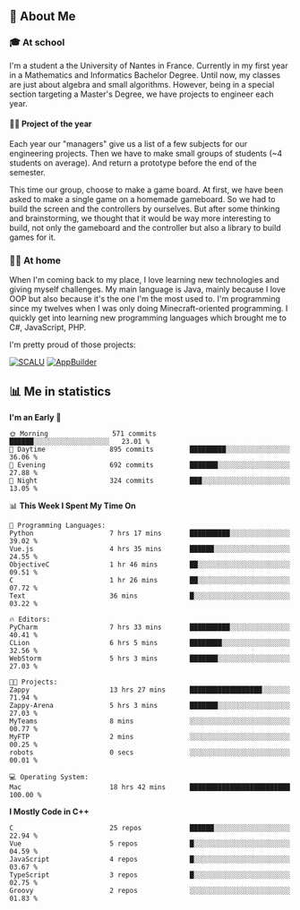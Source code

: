 ## 👀 About Me

### 🎓 At school

I'm a student a the University of Nantes in France. Currently in my first year in a Mathematics and Informatics Bachelor Degree. Until now, my classes are just about algebra and small algorithms. However, being in a special section targeting a Master's Degree, we have projects to engineer each year. 

#### 🔧🔬 Project of the year

Each year our "managers" give us a list of a few subjects for our engineering projects. Then we have to make small groups of students (~4 students on average). And return a prototype before the end of the semester.

This time our group, choose to make a game board. At first, we have been asked to make a single game on a homemade gameboard. So we had to build the screen and the controllers by ourselves. 
But after some thinking and brainstorming, we thought that it would be way more interesting to build, not only the gameboard and the controller but also a library to build games for it.

### 👨‍💻 At home

When I'm coming back to my place, I love learning new technologies and giving myself challenges. My main language is Java, mainly because I love OOP but also because it's the one I'm the most used to. I'm programming since my twelves when I was only doing Minecraft-oriented programming.  I quickly get into learning new programming languages which brought me to C#, JavaScript, PHP. 

I'm pretty proud of those projects:

[![SCALU](https://github-readme-stats.vercel.app/api/pin?username=renardfute&repo=SCALU)](https://github.com/renardfute/scalu)
[![AppBuilder](https://github-readme-stats.vercel.app/api/pin?username=pulsedev2&repo=AppBuilder)](https://github.com/pulsedev2/AppBuilder)

## 📊 Me in statistics
<!--START_SECTION:waka-->
**I'm an Early 🐤** 

```text
🌞 Morning                571 commits         ██████░░░░░░░░░░░░░░░░░░░   23.01 % 
🌆 Daytime                895 commits         █████████░░░░░░░░░░░░░░░░   36.06 % 
🌃 Evening                692 commits         ███████░░░░░░░░░░░░░░░░░░   27.88 % 
🌙 Night                  324 commits         ███░░░░░░░░░░░░░░░░░░░░░░   13.05 % 
```


📊 **This Week I Spent My Time On** 

```text
💬 Programming Languages: 
Python                   7 hrs 17 mins       ██████████░░░░░░░░░░░░░░░   39.02 % 
Vue.js                   4 hrs 35 mins       ██████░░░░░░░░░░░░░░░░░░░   24.55 % 
ObjectiveC               1 hr 46 mins        ██░░░░░░░░░░░░░░░░░░░░░░░   09.51 % 
C                        1 hr 26 mins        ██░░░░░░░░░░░░░░░░░░░░░░░   07.72 % 
Text                     36 mins             █░░░░░░░░░░░░░░░░░░░░░░░░   03.22 % 

🔥 Editors: 
PyCharm                  7 hrs 33 mins       ██████████░░░░░░░░░░░░░░░   40.41 % 
CLion                    6 hrs 5 mins        ████████░░░░░░░░░░░░░░░░░   32.56 % 
WebStorm                 5 hrs 3 mins        ███████░░░░░░░░░░░░░░░░░░   27.03 % 

🐱‍💻 Projects: 
Zappy                    13 hrs 27 mins      ██████████████████░░░░░░░   71.94 % 
Zappy-Arena              5 hrs 3 mins        ███████░░░░░░░░░░░░░░░░░░   27.03 % 
MyTeams                  8 mins              ░░░░░░░░░░░░░░░░░░░░░░░░░   00.77 % 
MyFTP                    2 mins              ░░░░░░░░░░░░░░░░░░░░░░░░░   00.25 % 
robots                   0 secs              ░░░░░░░░░░░░░░░░░░░░░░░░░   00.01 % 

💻 Operating System: 
Mac                      18 hrs 42 mins      █████████████████████████   100.00 % 
```

**I Mostly Code in C++** 

```text
C                        25 repos            ██████░░░░░░░░░░░░░░░░░░░   22.94 % 
Vue                      5 repos             █░░░░░░░░░░░░░░░░░░░░░░░░   04.59 % 
JavaScript               4 repos             █░░░░░░░░░░░░░░░░░░░░░░░░   03.67 % 
TypeScript               3 repos             █░░░░░░░░░░░░░░░░░░░░░░░░   02.75 % 
Groovy                   2 repos             ░░░░░░░░░░░░░░░░░░░░░░░░░   01.83 % 
```




<!--END_SECTION:waka-->
